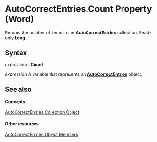 
# AutoCorrectEntries.Count Property (Word)

Returns the number of items in the  **AutoCorrectEntries** collection. Read-only **Long** .


## Syntax

 _expression_ . **Count**

 _expression_ A variable that represents an **[AutoCorrectEntries](3823f96c-f600-d279-2592-253025ad63ff.md)** object.


## See also


#### Concepts


[AutoCorrectEntries Collection Object](3823f96c-f600-d279-2592-253025ad63ff.md)
#### Other resources


[AutoCorrectEntries Object Members](bc7d11ff-7678-d60b-9cf9-b03b1881e5f6.md)
